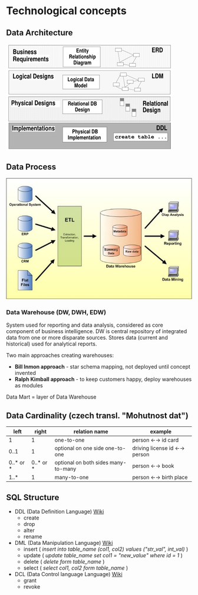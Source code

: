 # Technological concepts
## Data Architecture
![DataArchitecture](../DataArchitecture.png)
## Data Process
![DataProcess](../DataProcessStore.jpg)
### Data Warehouse (DW, DWH, EDW)
System used for reporting and data analysis, considered as core component of business intelligence.  DW is central repository of integrated data from one or more disparate sources. Stores data (current and historical) used for analytical reports.

Two main approaches creating warehouses:
- **Bill Inmon approach** - star schema mapping, not deployed until concept invented
- **Ralph Kimball approach** - to keep customers happy, deploy warehouses as modules

Data Mart = layer of Data Warehouse
## Data Cardinality (czech transl. "Mohutnost dat")

| left | right | relation name  | example|
|------|-------|----------------|---------|
| 1 | 1 | one-to-one | person ←→ id card|
| 0..1 | 1 | optional on one side one-to-one | driving license id ←→ person|
| 0..* or * | 0..* or * | optional on both sides many-to-many | person ←→ book|
| 1..* | 1 | many-to-one | person ←→ birth place |

## SQL Structure
- DDL (Data Definition Language) [Wiki](https://en.wikipedia.org/wiki/Data_definition_language)
    - create
    - drop
    - alter
    - rename
- DML (Data Manipulation Language) [Wiki](https://en.wikipedia.org/wiki/Data_manipulation_language)
    - insert ( *insert into table_name (col1, col2) values ("str_val", int_val)* )
    - update ( *update table_name set col1 = "new_value" where id = 1* )
    - delete ( *delete form table_name* )
    - select ( *select col1, col2 form table_name* )
- DCL (Data Control language Language) [Wiki](http://github.com)
    - grant
    - revoke



